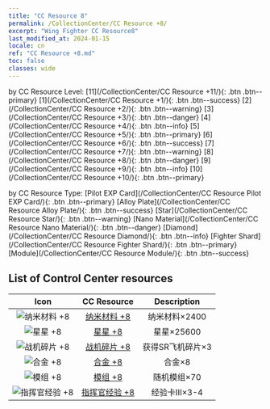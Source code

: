 ```yaml
---
title: "CC Resource 8"
permalink: /CollectionCenter/CC Resource +8/
excerpt: "Wing Fighter CC Resource8"
last_modified_at: 2024-01-15
locale: cn
ref: "CC Resource +8.md"
toc: false
classes: wide
---
```


  by CC Resource Level:  [11](/CollectionCenter/CC Resource +11/){: .btn .btn--primary}   [1](/CollectionCenter/CC Resource +1/){: .btn .btn--success}   [2](/CollectionCenter/CC Resource +2/){: .btn .btn--warning}   [3](/CollectionCenter/CC Resource +3/){: .btn .btn--danger}   [4](/CollectionCenter/CC Resource +4/){: .btn .btn--info}   [5](/CollectionCenter/CC Resource +5/){: .btn .btn--primary}   [6](/CollectionCenter/CC Resource +6/){: .btn .btn--success}   [7](/CollectionCenter/CC Resource +7/){: .btn .btn--warning}   [8](/CollectionCenter/CC Resource +8/){: .btn .btn--danger}   [9](/CollectionCenter/CC Resource +9/){: .btn .btn--info}   [10](/CollectionCenter/CC Resource +10/){: .btn .btn--primary} 

  by CC Resource Type:  [Pilot EXP Card](/CollectionCenter/CC Resource Pilot EXP Card/){: .btn .btn--primary}   [Alloy Plate](/CollectionCenter/CC Resource Alloy Plate/){: .btn .btn--success}   [Star](/CollectionCenter/CC Resource Star/){: .btn .btn--warning}   [Nano Material](/CollectionCenter/CC Resource Nano Material/){: .btn .btn--danger}   [Diamond](/CollectionCenter/CC Resource Diamond/){: .btn .btn--info}   [Fighter Shard](/CollectionCenter/CC Resource Fighter Shard/){: .btn .btn--primary}   [Module](/CollectionCenter/CC Resource Module/){: .btn .btn--success} 

## List of Control Center resources

  |   Icon |      CC Resource        |   Description   |
  |:------:|:---------------:|:---------------:|
  | ![纳米材料 +8](/images/cc/CC_Nano_Material_5_p.png) | [纳米材料 +8](/CollectionCenter/纳米材料_8/) | 纳米材料×2400 |
  | ![星星 +8](/images/cc/CC_Star_5_p.png) | [星星 +8](/CollectionCenter/星星_8/) | 星星×25600 |
  | ![战机碎片 +8](/images/cc/CC_Fighter_Shard_5_p.png) | [战机碎片 +8](/CollectionCenter/战机碎片_8/) | 获得SR飞机碎片×3 |
  | ![合金 +8](/images/cc/CC_Alloy_Plate_5_p.png) | [合金 +8](/CollectionCenter/合金_8/) | 合金×8 |
  | ![模组 +8](/images/cc/CC_Module_5_p.png) | [模组 +8](/CollectionCenter/模组_8/) | 随机模组×70 |
  | ![指挥官经验 +8](/images/cc/CC_Pilot_EXP_Card_5_p.png) | [指挥官经验 +8](/CollectionCenter/指挥官经验_8/) | 经验卡III×3-4 |
